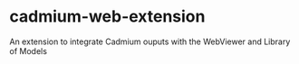 # cadmium-web-extension
An extension to integrate Cadmium ouputs with the WebViewer and Library of Models
